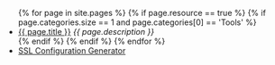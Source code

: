 <ul>
  {% for page in site.pages %}
    {% if page.resource == true %}
      {% if page.categories.size == 1 and page.categories[0] == 'Tools' %}
          <li><a href="{{ page.url }}">{{ page.title }}</a> <em>{{ page.description }}</em></li>
      {% endif %}
    {% endif %}
  {% endfor %}
  <li><a href="https://ssl-config.mozilla.org/">SSL Configuration Generator</a></li>
</ul>
